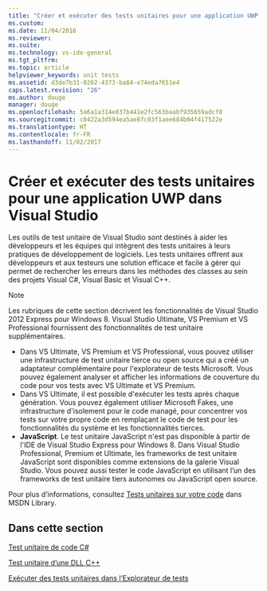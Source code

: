 ```yaml
---
title: "Créer et exécuter des tests unitaires pour une application UWP dans Visual Studio | Microsoft Docs"
ms.custom: 
ms.date: 11/04/2016
ms.reviewer: 
ms.suite: 
ms.technology: vs-ide-general
ms.tgt_pltfrm: 
ms.topic: article
helpviewer_keywords: unit tests
ms.assetid: d3de7b31-0262-4373-ba84-e74eda7651e4
caps.latest.revision: "26"
ms.author: douge
manager: douge
ms.openlocfilehash: 5a6a1a314e837b441e2fc563baabf935659adcf8
ms.sourcegitcommit: c0422a3d594ea5ae8fc03f1aee684b04f417522e
ms.translationtype: HT
ms.contentlocale: fr-FR
ms.lasthandoff: 11/02/2017
---
```

# <a name="create-and-run-unit-tests-for-a-uwp-app-in-visual-studio"></a>Créer et exécuter des tests unitaires pour une application UWP dans Visual Studio
Les outils de test unitaire de Visual Studio sont destinés à aider les développeurs et les équipes qui intègrent des tests unitaires à leurs pratiques de développement de logiciels. Les tests unitaires offrent aux développeurs et aux testeurs une solution efficace et facile à gérer qui permet de rechercher les erreurs dans les méthodes des classes au sein des projets Visual C#, Visual Basic et Visual C++.  
  
> [!NOTE]
>  Les rubriques de cette section décrivent les fonctionnalités de Visual Studio 2012 Express pour Windows 8. Visual Studio Ultimate, VS Premium et VS Professional fournissent des fonctionnalités de test unitaire supplémentaires.  
>   
>  -   Dans VS Ultimate, VS Premium et VS Professional, vous pouvez utiliser une infrastructure de test unitaire tierce ou open source qui a créé un adaptateur complémentaire pour l'explorateur de tests Microsoft. Vous pouvez également analyser et afficher les informations de couverture du code pour vos tests avec VS Ultimate et VS Premium.  
> -   Dans VS Ultimate, il est possible d'exécuter les tests après chaque génération. Vous pouvez également utiliser Microsoft Fakes, une infrastructure d'isolement pour le code managé, pour concentrer vos tests sur votre propre code en remplaçant le code de test pour les fonctionnalités du système et les fonctionnalités tierces.  
> -   **JavaScript**. Le test unitaire JavaScript n'est pas disponible à partir de l'IDE de Visual Studio Express pour Windows 8. Dans Visual Studio Professional, Premium et Ultimate, les frameworks de test unitaire JavaScript sont disponibles comme extensions de la galerie Visual Studio. Vous pouvez aussi tester le code JavaScript en utilisant l’un des frameworks de test unitaire tiers autonomes ou JavaScript open source.  
>   
>  Pour plus d’informations, consultez [Tests unitaires sur votre code](../test/unit-test-your-code.md) dans MSDN Library.  
  
## <a name="in-this-section"></a>Dans cette section  
 [Test unitaire de code C#](../test/unit-testing-visual-csharp-code-in-a-store-app.md)  
  
 [Test unitaire d’une DLL C++](../test/unit-testing-a-visual-cpp-dll-for-store-apps.md)  
  
 [Exécuter des tests unitaires dans l’Explorateur de tests](../test/run-unit-tests-for-store-apps-in-visual-studio.md)

